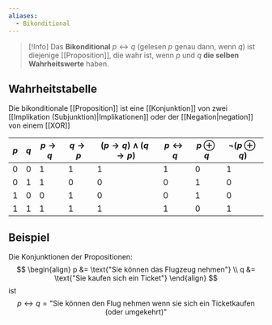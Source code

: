 ```yaml
---
aliases:
  - Bikonditional
---
```

>[!Info]
>Das **Bikonditional** $p \leftrightarrow q$ (gelesen $p$ genau dann, wenn $q$) ist diejenige [[Proposition]], die wahr ist, wenn $p$ und $q$ **die selben Wahrheitswerte** haben.


## Wahrheitstabelle
Die bikonditionale [[Proposition]] ist eine [[Konjunktion]] von zwei [[Implikation (Subjunktion)|Implikationen]] oder der [[Negation|negation]] von einem [[XOR]]

| $p$ | $q$ | $p\to q$ | $q\to p$ | $(p\to q) \land(q\to p)$ | $p\leftrightarrow q$ | $p\oplus q$ | $\neg (p\oplus q)$ |
| --- | --- | -------- | -------- | ------------------------ | -------------------- | ----------- | ------------------ |
| 0   | 0   | 1        | 1        | 1                        | 1                    | 0           | 1                  |
| 0   | 1   | 1        | 0        | 0                        | 0                    | 1           | 0                  |
| 1   | 0   | 0        | 1        | 0                        | 0                    | 1           | 0                  |
| 1   | 1   | 1        | 1        | 1                        | 1                    | 0           | 1                  |
## Beispiel
Die Konjunktionen der Propositionen:
$$
\begin{align}
p &= \text{"Sie können das Flugzeug nehmen"} \\
q &= \text{"Sie kaufen sich ein Ticket"}
\end{align}
$$
ist
$$
p\leftrightarrow  q=\text{"Sie können den Flug nehmen wenn sie sich ein Ticketkaufen (oder umgekehrt)"}
$$


